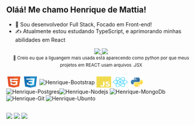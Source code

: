 ## Oláá! Me chamo Henrique de Mattia!
- 🔭 Sou desenvolvedor Full Stack, Focado em Front-end!
- :writing_hand: Atualmente estou estudando TypeScript, e aprimorando minhas abilidades em React 


<div align="center">
  <a href="https://github.com/henriquemattia">
  <img height="180em" src="https://github-readme-stats.vercel.app/api?username=henriquemattia&show_icons=true&theme=midnight-purple&include_all_commits=true&count_private=true"/>
  <img height="180em" src="https://github-readme-stats.vercel.app/api/top-langs/?username=henriquemattia&layout=compact&langs_count=7&theme=midnight-purple"/>
  </a>
  <div align="center"><sup>🤔 Creio eu que a liguangem mais usada está aparecendo como python por que meus projetos em REACT usam arquivos .JSX </sup></div>
</div>

<div style="display: inline_block"><br>
  <img align="center" alt="Henrique-HTML" height="30" width="40" src="https://raw.githubusercontent.com/devicons/devicon/master/icons/html5/html5-original.svg">
  <img align="center" alt="Henrique-CSS" height="30" width="40" src="https://raw.githubusercontent.com/devicons/devicon/master/icons/css3/css3-original.svg">
  <img align="center" alt="Henrique-Bootstrap" height="30" width="40" src="https://cdn.jsdelivr.net/gh/devicons/devicon/icons/bootstrap/bootstrap-original.svg" />
  <img align="center" alt="Henrique-Js" height="30" width="40" src="https://raw.githubusercontent.com/devicons/devicon/master/icons/javascript/javascript-plain.svg">
  <img align="center" alt="Henrique-React" height="30" width="40" src="https://raw.githubusercontent.com/devicons/devicon/master/icons/react/react-original.svg">
  <img align="center" alt="Henrique-Python" height="30" width="40" src="https://raw.githubusercontent.com/devicons/devicon/master/icons/python/python-original.svg">
  <img align="center" alt="Henrique-Postgres" height="30" width="40" src="https://cdn.jsdelivr.net/gh/devicons/devicon/icons/postgresql/postgresql-original.svg" /><img align="center" alt="Henrique-Nodejs" height="30" width="40" src="https://cdn.jsdelivr.net/gh/devicons/devicon/icons/nodejs/nodejs-original.svg" />
  <img  align="center" alt="Henrique-MongoDb" height="30" width="40" src="https://cdn.jsdelivr.net/gh/devicons/devicon/icons/mongodb/mongodb-original.svg" />
  <img align="center" alt="Henrique-Git" height="30" width="40" src="https://cdn.jsdelivr.net/gh/devicons/devicon/icons/git/git-original.svg" />
  <img align="center" alt="Henrique-Ubunto" height="30" width="40" src="https://cdn.jsdelivr.net/gh/devicons/devicon/icons/ubuntu/ubuntu-plain.svg" />
</div>
  
  ##
 
<div style="display: inline_block" > 
  
  <a href="https://www.linkedin.com/in/henrique-mattia-3b4400245/" target="_blank"><img src="https://img.shields.io/badge/-LinkedIn-%230077B5?style=for-the-badge&logo=linkedin&logoColor=white" target="_blank"></a> 
  <a href="https://github.com/henriquemattia" target="_blank"><img src="https://img.shields.io/badge/GitHub-100000?style=for-the-badge&logo=github&logoColor=white" target="_blank"></a>
  <a href="https://www.instagram.com/_henriiique____/" target="_blank"><img src="https://img.shields.io/badge/-Instagram-%23E4405F?style=for-the-badge&logo=instagram&logoColor=white" target="_blank"></a>
 </div> 

<!--
**henriquemattia/henriquemattia** is a ✨ _special_ ✨ repository because its `README.md` (this file) appears on your GitHub profile.

Here are some ideas to get you started:
:nerd_face:

- 🌱 I’m currently learning ...
- 👯 I’m looking to collaborate on ...
- 🤔 I’m looking for help with ...
- 💬 Ask me about ...
- 📫 How to reach me: ...
- 😄 Pronouns: ...
- ⚡ Fun fact: ...
-->
